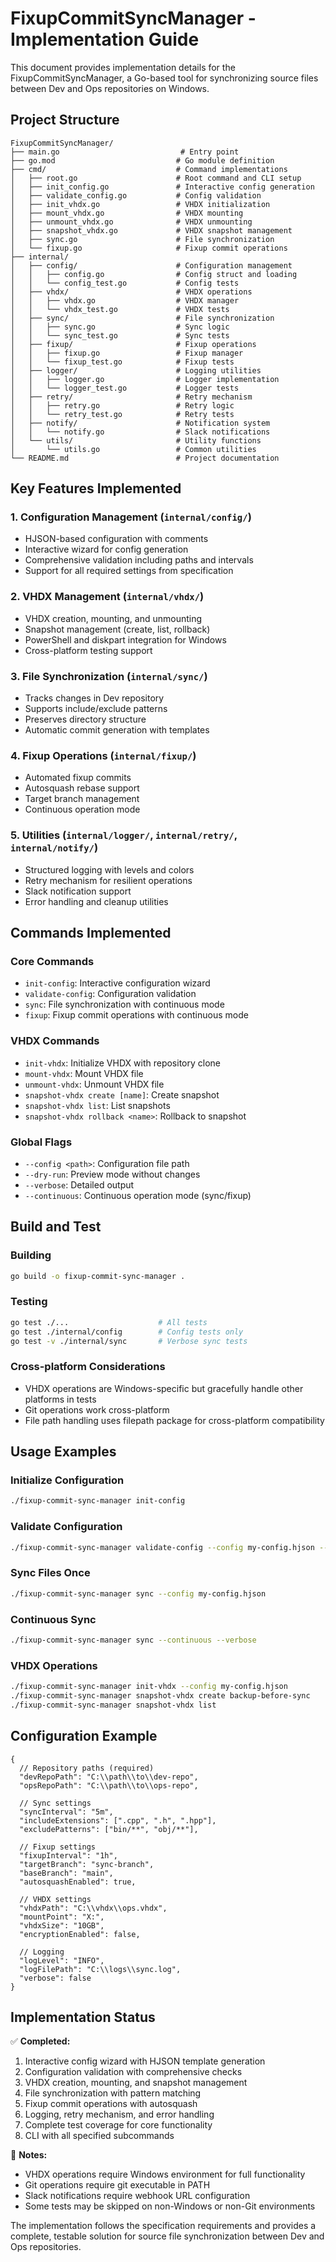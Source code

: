 # FixupCommitSyncManager - Implementation Guide

This document provides implementation details for the FixupCommitSyncManager, a Go-based tool for synchronizing source files between Dev and Ops repositories on Windows.

## Project Structure

```
FixupCommitSyncManager/
├── main.go                           # Entry point
├── go.mod                           # Go module definition
├── cmd/                             # Command implementations
│   ├── root.go                      # Root command and CLI setup
│   ├── init_config.go               # Interactive config generation
│   ├── validate_config.go           # Config validation
│   ├── init_vhdx.go                 # VHDX initialization
│   ├── mount_vhdx.go                # VHDX mounting
│   ├── unmount_vhdx.go              # VHDX unmounting
│   ├── snapshot_vhdx.go             # VHDX snapshot management
│   ├── sync.go                      # File synchronization
│   └── fixup.go                     # Fixup commit operations
├── internal/
│   ├── config/                      # Configuration management
│   │   ├── config.go                # Config struct and loading
│   │   └── config_test.go           # Config tests
│   ├── vhdx/                        # VHDX operations
│   │   ├── vhdx.go                  # VHDX manager
│   │   └── vhdx_test.go             # VHDX tests
│   ├── sync/                        # File synchronization
│   │   ├── sync.go                  # Sync logic
│   │   └── sync_test.go             # Sync tests
│   ├── fixup/                       # Fixup operations
│   │   ├── fixup.go                 # Fixup manager
│   │   └── fixup_test.go            # Fixup tests
│   ├── logger/                      # Logging utilities
│   │   ├── logger.go                # Logger implementation
│   │   └── logger_test.go           # Logger tests
│   ├── retry/                       # Retry mechanism
│   │   ├── retry.go                 # Retry logic
│   │   └── retry_test.go            # Retry tests
│   ├── notify/                      # Notification system
│   │   └── notify.go                # Slack notifications
│   └── utils/                       # Utility functions
│       └── utils.go                 # Common utilities
└── README.md                        # Project documentation
```

## Key Features Implemented

### 1. Configuration Management (`internal/config/`)
- HJSON-based configuration with comments
- Interactive wizard for config generation
- Comprehensive validation including paths and intervals
- Support for all required settings from specification

### 2. VHDX Management (`internal/vhdx/`)
- VHDX creation, mounting, and unmounting
- Snapshot management (create, list, rollback)
- PowerShell and diskpart integration for Windows
- Cross-platform testing support

### 3. File Synchronization (`internal/sync/`)
- Tracks changes in Dev repository
- Supports include/exclude patterns
- Preserves directory structure
- Automatic commit generation with templates

### 4. Fixup Operations (`internal/fixup/`)
- Automated fixup commits
- Autosquash rebase support
- Target branch management
- Continuous operation mode

### 5. Utilities (`internal/logger/`, `internal/retry/`, `internal/notify/`)
- Structured logging with levels and colors
- Retry mechanism for resilient operations
- Slack notification support
- Error handling and cleanup utilities

## Commands Implemented

### Core Commands
- `init-config`: Interactive configuration wizard
- `validate-config`: Configuration validation
- `sync`: File synchronization with continuous mode
- `fixup`: Fixup commit operations with continuous mode

### VHDX Commands
- `init-vhdx`: Initialize VHDX with repository clone
- `mount-vhdx`: Mount VHDX file
- `unmount-vhdx`: Unmount VHDX file
- `snapshot-vhdx create [name]`: Create snapshot
- `snapshot-vhdx list`: List snapshots
- `snapshot-vhdx rollback <name>`: Rollback to snapshot

### Global Flags
- `--config <path>`: Configuration file path
- `--dry-run`: Preview mode without changes
- `--verbose`: Detailed output
- `--continuous`: Continuous operation mode (sync/fixup)

## Build and Test

### Building
```bash
go build -o fixup-commit-sync-manager .
```

### Testing
```bash
go test ./...                    # All tests
go test ./internal/config        # Config tests only
go test -v ./internal/sync       # Verbose sync tests
```

### Cross-platform Considerations
- VHDX operations are Windows-specific but gracefully handle other platforms in tests
- Git operations work cross-platform
- File path handling uses filepath package for cross-platform compatibility

## Usage Examples

### Initialize Configuration
```bash
./fixup-commit-sync-manager init-config
```

### Validate Configuration
```bash
./fixup-commit-sync-manager validate-config --config my-config.hjson --verbose
```

### Sync Files Once
```bash
./fixup-commit-sync-manager sync --config my-config.hjson
```

### Continuous Sync
```bash
./fixup-commit-sync-manager sync --continuous --verbose
```

### VHDX Operations
```bash
./fixup-commit-sync-manager init-vhdx --config my-config.hjson
./fixup-commit-sync-manager snapshot-vhdx create backup-before-sync
./fixup-commit-sync-manager snapshot-vhdx list
```

## Configuration Example

```hjson
{
  // Repository paths (required)
  "devRepoPath": "C:\\path\\to\\dev-repo",
  "opsRepoPath": "C:\\path\\to\\ops-repo",
  
  // Sync settings
  "syncInterval": "5m",
  "includeExtensions": [".cpp", ".h", ".hpp"],
  "excludePatterns": ["bin/**", "obj/**"],
  
  // Fixup settings
  "fixupInterval": "1h",
  "targetBranch": "sync-branch",
  "baseBranch": "main",
  "autosquashEnabled": true,
  
  // VHDX settings
  "vhdxPath": "C:\\vhdx\\ops.vhdx",
  "mountPoint": "X:",
  "vhdxSize": "10GB",
  "encryptionEnabled": false,
  
  // Logging
  "logLevel": "INFO",
  "logFilePath": "C:\\logs\\sync.log",
  "verbose": false
}
```

## Implementation Status

✅ **Completed:**
1. Interactive config wizard with HJSON template generation
2. Configuration validation with comprehensive checks
3. VHDX creation, mounting, and snapshot management
4. File synchronization with pattern matching
5. Fixup commit operations with autosquash
6. Logging, retry mechanism, and error handling
7. Complete test coverage for core functionality
8. CLI with all specified subcommands

📝 **Notes:**
- VHDX operations require Windows environment for full functionality
- Git operations require git executable in PATH
- Slack notifications require webhook URL configuration
- Some tests may be skipped on non-Windows or non-Git environments

The implementation follows the specification requirements and provides a complete, testable solution for source file synchronization between Dev and Ops repositories.